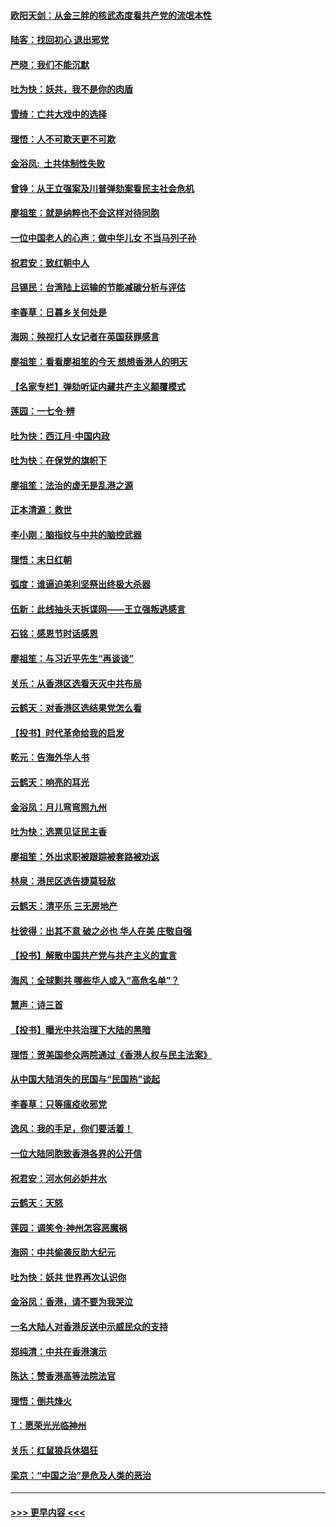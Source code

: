 #### [欧阳天剑：从金三胖的核武态度看共产党的流氓本性](../pages/nsc993/n11702238.md?t=12061022) 
#### [陆客：找回初心 退出邪党](../pages/nsc993/n11702213.md?t=12061022) 
#### [严晓：我们不能沉默](../pages/nsc993/n11702110.md?t=12061022) 
#### [吐为快：妖共，我不是你的肉盾](../pages/nsc993/n11701366.md?t=12061022) 
#### [雪绮：亡共大戏中的选择](../pages/nsc993/n11699922.md?t=12061022) 
#### [理悟：人不可欺天更不可欺](../pages/nsc993/n11699657.md?t=12061022) 
#### [金浴凤:  土共体制性失败](../pages/nsc993/n11699361.md?t=12061022) 
#### [曾铮：从王立强案及川普弹劾案看民主社会危机](../pages/nsc993/n11699318.md?t=12061022) 
#### [廖祖笙：就是纳粹也不会这样对待同胞](../pages/nsc993/n11697658.md?t=12061022) 
#### [一位中国老人的心声：做中华儿女 不当马列子孙](../pages/nsc993/n11697525.md?t=12061022) 
#### [祝君安：致红朝中人](../pages/nsc993/n11697518.md?t=12061022) 
#### [吕锡民：台湾陆上运输的节能减碳分析与评估](../pages/nsc993/n11694983.md?t=12061022) 
#### [李春草：日暮乡关何处是](../pages/nsc993/n11694805.md?t=12061022) 
#### [海网：殃视打人女记者在英国获罪感言](../pages/nsc993/n11693832.md?t=12061022) 
#### [廖祖笙：看看廖祖笙的今天 想想香港人的明天](../pages/nsc993/n11693707.md?t=12061022) 
#### [【名家专栏】弹劾听证内藏共产主义颠覆模式](../pages/nsc993/n11693563.md?t=12061022) 
#### [莲园：一七令‧辨](../pages/nsc993/n11692558.md?t=12061022) 
#### [吐为快：西江月·中国内政](../pages/nsc993/n11692071.md?t=12061022) 
#### [吐为快：在保党的旗帜下](../pages/nsc993/n11691188.md?t=12061022) 
#### [廖祖笙：法治的虚无是乱港之源](../pages/nsc993/n11690605.md?t=12061022) 
#### [正本清源：救世](../pages/nsc993/n11689134.md?t=12061022) 
#### [李小刚：脑指纹与中共的脑控武器](../pages/nsc993/n11688900.md?t=12061022) 
#### [理悟：末日红朝](../pages/nsc993/n11688829.md?t=12061022) 
#### [弧度：谁逼迫美利坚祭出终极大杀器](../pages/nsc993/n11688735.md?t=12061022) 
#### [伍新：此线抽头天拆谍网——王立强叛逃感言](../pages/nsc993/n11687981.md?t=12061022) 
#### [石铭：感恩节时话感恩](../pages/nsc993/n11687568.md?t=12061022) 
#### [廖祖笙：与习近平先生“再谈谈”](../pages/nsc993/n11687005.md?t=12061022) 
#### [关乐：从香港区选看天灭中共布局](../pages/nsc993/n11686647.md?t=12061022) 
#### [云鹤天：对香港区选结果党怎么看](../pages/nsc993/n11686216.md?t=12061022) 
#### [【投书】时代革命给我的启发](../pages/nsc993/n11684287.md?t=12061022) 
#### [乾元：告海外华人书](../pages/nsc993/n11684044.md?t=12061022) 
#### [云鹤天：响亮的耳光](../pages/nsc993/n11684254.md?t=12061022) 
#### [金浴凤：月儿弯弯照九州](../pages/nsc993/n11684231.md?t=12061022) 
#### [吐为快：选票见证民主香](../pages/nsc993/n11684206.md?t=12061022) 
#### [廖祖笙：外出求职被跟踪被套路被劝返](../pages/nsc993/n11683874.md?t=12061022) 
#### [林泉：港民区选告捷莫轻敌](../pages/nsc993/n11683930.md?t=12061022) 
#### [云鹤天：清平乐 三无房地产](../pages/nsc993/n11681521.md?t=12061022) 
#### [杜彼得：出其不意 破之必也 华人在美 庄敬自强](../pages/nsc993/n11679554.md?t=12061022) 
#### [【投书】解散中国共产党与共产主义的宣言](../pages/nsc993/n11679177.md?t=12061022) 
#### [海风：全球剿共 哪些华人或入“高危名单”？](../pages/nsc993/n11678617.md?t=12061022) 
#### [慧声：诗三首](../pages/nsc993/n11678848.md?t=12061022) 
#### [【投书】曝光中共治理下大陆的黑暗](../pages/nsc993/n11678674.md?t=12061022) 
#### [理悟：贺美国参众两院通过《香港人权与民主法案》](../pages/nsc993/n11678104.md?t=12061022) 
#### [从中国大陆消失的民国与“民国热”谈起](../pages/nsc993/n11678075.md?t=12061022) 
#### [李春草：只等瘟疫收邪党](../pages/nsc993/n11677308.md?t=12061022) 
#### [逸风：我的手足，你们要活着！](../pages/nsc993/n11676352.md?t=12061022) 
#### [一位大陆同胞致香港各界的公开信](../pages/nsc993/n11675761.md?t=12061022) 
#### [祝君安：河水何必妒井水](../pages/nsc993/n11675746.md?t=12061022) 
#### [云鹤天：天怒](../pages/nsc993/n11675718.md?t=12061022) 
#### [莲园：调笑令‧神州怎容恶魔祸](../pages/nsc993/n11675648.md?t=12061022) 
#### [海网：中共偷袭反助大纪元](../pages/nsc993/n11673515.md?t=12061022) 
#### [吐为快：妖共 世界再次认识你](../pages/nsc993/n11673506.md?t=12061022) 
#### [金浴凤：香港，请不要为我哭泣](../pages/nsc993/n11673248.md?t=12061022) 
#### [一名大陆人对香港反送中示威民众的支持](../pages/nsc993/n11672615.md?t=12061022) 
#### [郑纯清：中共在香港演示](../pages/nsc993/n11670539.md?t=12061022) 
#### [陈达：赞香港高等法院法官](../pages/nsc993/n11669542.md?t=12061022) 
#### [理悟：倒共烽火](../pages/nsc993/n11668844.md?t=12061022) 
#### [T：愿荣光光临神州](../pages/nsc993/n11668421.md?t=12061022) 
#### [关乐：红鼠狼兵休猖狂](../pages/nsc993/n11668378.md?t=12061022) 
#### [梁京：“中国之治”是危及人类的恶治](../pages/nsc993/n11668328.md?t=12061022) 

----
#### [ >>> 更早内容 <<< ](../indexes/nsc993-earlier.md)
